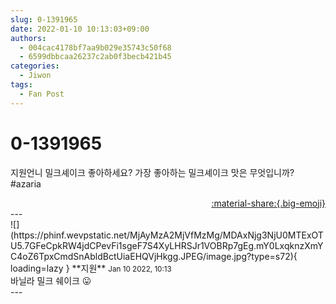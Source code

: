 ```yaml
---
slug: 0-1391965
date: 2022-01-10 10:13:03+09:00
authors:
  - 004cac4178bf7aa9b029e35743c50f68
  - 6599dbbcaa26237c2ab0f3becb421b45
categories:
  - Jiwon
tags:
  - Fan Post
---
```


# 0-1391965

<div class="post-container" markdown="1">
<div class="content-container md-sidebar__scrollwrap" markdown="1">

지원언니 밀크셰이크 좋아하세요? 가장 좋아하는 밀크셰이크 맛은 무엇입니까?<br>\#azaria

</div>
</div>

<div style="text-align: right;" markdown="1">
<a href="https://weverse.io/fromis9/fanpost/0-1391965" style="text-align: right;">:material-share:{.big-emoji}</a>
</div>
---

<div class="comments-container md-sidebar__scrollwrap" markdown="1">
<div class="comment" markdown="1">
<div class='id-container' markdown="1">
![](https://phinf.wevpstatic.net/MjAyMzA2MjVfMzMg/MDAxNjg3NjU0MTExOTU5.7GFeCpkRW4jdCPevFi1sgeF7S4XyLHRSJr1VOBRp7gEg.mY0LxqknzXmYC4oZ6TpxCmdSnAbldBctUiaEHQVjHkgg.JPEG/image.jpg?type=s72){ loading=lazy }
**<span class="artist">지원</span>** <small>Jan 10 2022, 10:13</small><br>
</div>
<div class='comment-body' markdown="1">
바닐라 밀크 쉐이크 😛
</div>
</div>
</div>
---
